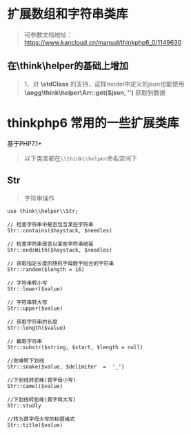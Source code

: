 # 扩展数组和字符串类库
> 可参数文档地址：https://www.kancloud.cn/manual/thinkphp6_0/1149630



## 在\think\helper的基础上增加
> 1、对 **\stdClass** 的支持，这样model中定义的json也能使用 **\aogg\think\helper\Arr::get($json, '')** 获取到数据  






# thinkphp6 常用的一些扩展类库

基于PHP7.1+

> 以下类库都在`\\think\\helper`命名空间下

## Str

> 字符串操作

```
use think\\helper\\Str;

// 检查字符串中是否包含某些字符串
Str::contains($haystack, $needles)

// 检查字符串是否以某些字符串结尾
Str::endsWith($haystack, $needles)

// 获取指定长度的随机字母数字组合的字符串
Str::random($length = 16)

// 字符串转小写
Str::lower($value)

// 字符串转大写
Str::upper($value)

// 获取字符串的长度
Str::length($value)

// 截取字符串
Str::substr($string, $start, $length = null)

//驼峰转下划线
Str::snake($value, $delimiter  =  '_')

//下划线转驼峰(首字母小写)
Str::camel($value)

//下划线转驼峰(首字母大写)
Str::studly

//转为首字母大写的标题格式
Str::title($value)

```
